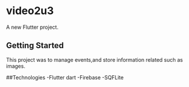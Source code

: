 # video2u3

A new Flutter project.

## Getting Started

This project was to manage events,and store information related such as images.

##Technologies
-Flutter dart
-Firebase
-SQFLite
